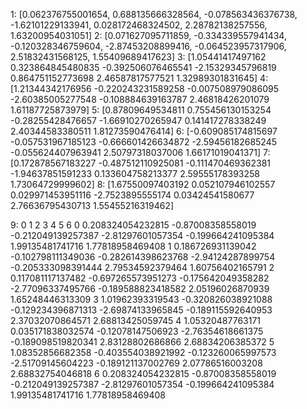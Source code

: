1: [0.062376755001654,	0.688135666328564,	-0.078563436376738,	-1.62101229133941,	0.028172468324502,	2.28782138257556,	1.63200954031051]
2: [0.071627095711859,	-0.334339557941434,	-0.120328346759604,	-2.87453208899416,	-0.064523957317906,	2.51832431568125,	1.55409689417623]
3: [1.05441417497162	0.323864845480835	-0.392506076465541	-2.15329345796819	0.864751152773698	2.46587817577521	1.32989301831645]
4: [1.21344342176956	-0.220243231589258	-0.007508979086095	-2.60385005277548	-0.108884639163787	2.46818426201079	1.61187725873979]
5: [0.87809649534811	0.755456130153254	-0.28255428476657	-1.66910270265947	0.141417278338249	2.40344583380511	1.81273590476414]
6: [-0.609085174815697	-0.057531967185123	-0.666601426634872	-2.59456182685245	-0.055624407963941	2.50797318037006	1.66171019041371]
7: [0.172878567183227	-0.487512110925081	-0.111470469362381	-1.94637851591233	0.133604758213377	2.59555178393258	1.73064729999602]
8: [1.67550097403192	0.052107946102557	0.029971453951116	-2.7523895555174	0.03424541580677	2.76636795430713	1.55455216319462]

9: 
	0	1	2	3	4	5	6
0	0.208324054232815	-0.87008358558019	-0.212049139257387	-2.81297601057354	-0.199664241095384	1.99135481741716	1.77818958469408
1	0.186726931139042	-0.102798111349036	-0.282614398623768	-2.94124287899754	-0.205333098391444	2.79534592379464	1.60756402165791
2	0.117081117137482	-0.697265573951273	-0.175642049358282	-2.77096337495766	-0.189588823418582	2.05196026870939	1.65248446313309
3	1.01962393319543	-0.320826038921088	-0.129234396871313	-2.69874133965845	-0.189115592640953	2.37032070864571	2.68813425059745
4	1.05320487763171	0.035171838032574	-0.12078147506923	-2.76354618661375	-0.189098519820341	2.83128802686866	2.68834206385372
5	1.08352856682358	-0.403554038921992	-0.123260065997573	-2.51709145604223	-0.189121137002769	2.07786516003208	2.68832754046818
6	0.208324054232815	-0.87008358558019	-0.212049139257387	-2.81297601057354	-0.199664241095384	1.99135481741716	1.77818958469408


